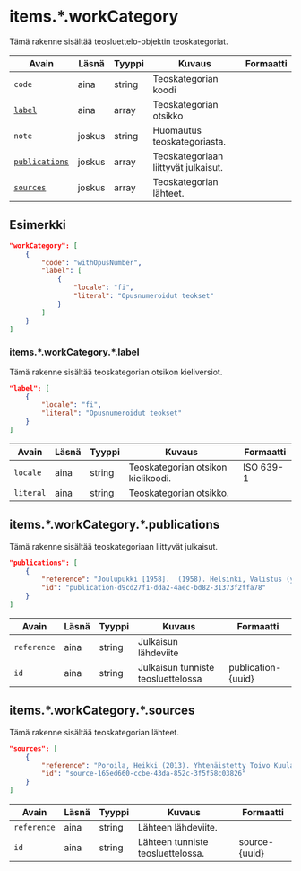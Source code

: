 # items.\*.workCategory

Tämä rakenne sisältää teosluettelo-objektin teoskategoriat.

| Avain | Läsnä | Tyyppi | Kuvaus | Formaatti |
| --- | --- | --- | --- | --- |
| `code` | aina | string | Teoskategorian koodi  |   |
| [`label`](#itemsworkcategorylabel)  | aina | array | Teoskategorian otsikko | |
| `note` | joskus | string | Huomautus teoskategoriasta. | |
| [`publications`](#itemsworkcategorypublications) | joskus | array | Teoskategoriaan liittyvät julkaisut. | |
| [`sources`](#itemsworkcategorysources) | joskus | array | Teoskategorian lähteet. | |

## Esimerkki

```JSON
"workCategory": [
    {
        "code": "withOpusNumber",
        "label": [
            {
                "locale": "fi",
                "literal": "Opusnumeroidut teokset"
            }
        ]
    }
]
```

### items.\*.workCategory.\*.label

Tämä rakenne sisältää teoskategorian otsikon kieliversiot.

```JSON
"label": [
    {
        "locale": "fi",
        "literal": "Opusnumeroidut teokset"
    }
]
```

| Avain | Läsnä | Tyyppi | Kuvaus | Formaatti |
| --- | --- | --- | --- | --- |
| `locale` | aina | string | Teoskategorian otsikon kielikoodi. | ISO 639-1 |
| `literal` | aina | string | Teoskategorian otsikko. | |

## items.\*.workCategory.\*.publications

Tämä rakenne sisältää teoskategoriaan liittyvät julkaisut.

```JSON
"publications": [
    {
        "reference": "Joulupukki [1958].  (1958). Helsinki, Valistus (yhtiö). ",
        "id": "publication-d9cd27f1-dda2-4aec-bd82-31373f2ffa78"
    }
]
```

| Avain | Läsnä | Tyyppi | Kuvaus | Formaatti |
| --- | --- | --- | --- | --- |
| `reference` | aina | string | Julkaisun lähdeviite | |
| `id` | aina | string | Julkaisun tunniste teosluettelossa | publication-{uuid} |

## items.\*.workCategory.\*.sources

Tämä rakenne sisältää teoskategorian lähteet.

```JSON
"sources": [
    {
        "reference": "Poroila, Heikki (2013). Yhtenäistetty Toivo Kuula. Teosten yhtenäistettyjen nimekkeiden ohjeluettelo. Helsinki, Suomen musiikkikirjastoyhdistys. Suomen musiikkikirjastoyhdistyksen julkaisusarja, 154. Toinen laitos, verkkoversio 1.0. ISBN 978-952-5363-53-1.",
        "id": "source-165ed660-ccbe-43da-852c-3f5f58c03826"
    }
]
```

| Avain | Läsnä | Tyyppi | Kuvaus | Formaatti |
| --- | --- | --- | --- | --- |
| `reference` | aina | string | Lähteen lähdeviite. | |
| `id` | aina | string | Lähteen tunniste teosluettelossa. | source-{uuid} |